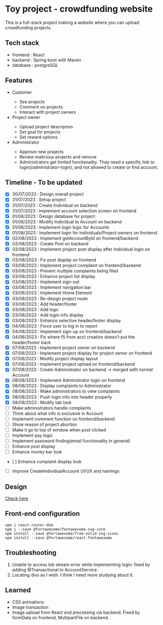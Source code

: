 # Toy project - crowdfunding website
This is a full-stack project making a website where you can upload crowdfunding projects.

## Tech stack
<ul>
  <li>frontend : React</li>
  <li>backend : Spring boot with Maven</li>
  <li>database : postgreSQL</li>
</ul>

## Features
<ul>
  <li>Customer</li>
  <ul>
    <li>See projects</li>
    <li>Comment on projects</li>
    <li>Interact with project owners</li>
  </ul>
  <li>Project owner</li>
  <ul>
    <li>Upload project description</li>
    <li>Set goal for projects</li>
    <li>Set reward options</li>    
  </ul>
  <li>Administrator</li>
  <ul>
    <li>Approve new projects</li>
    <li>Review malicious projects and remove</li>
    <li>Administrators get limited functionality. They need a specific link to login(/administrator-login), and not allowed to create or find account.</li>
  </ul>
</ul>

## Timeline - To be updated
- [X] 30/07/2023 : Design overall project
- [X] 31/07/2023 : Setup project
- [X] 31/07/2023 : Create Individual on backend
- [X] 31/07/2023 : Implement account selection screen on frontend
- [X] 01/08/2023 : Design database for project
- [X] 01/08/2023 : Modify Individual to Account on backend
- [X] 01/08/2023 : Implement login logic for Accounts
- [X] 01/08/2023 : Implement login for Individuals/Project owners on frontend
- [X] 02/08/2023 : Implement getAccountById on frontend/backend
- [X] 02/08/2023 : Create Post on backend
- [X] 02/08/2023 : Implement project post display after individual login on frontend
- [X] 03/08/2023 : Fix post display on frontend
- [X] 03/08/2023 : Implement project complaint on frontend/backend
- [X] 03/08/2023 : Prevent multiple complaints being filed
- [X] 03/08/2023 : Enhance project list display
- [X] 03/08/2023 : Implement sign-out
- [X] 03/08/2023 : Implement navigation bar
- [X] 03/08/2023 : Implement Home Element
- [X] 03/08/2023 : Re-design project route
- [X] 03/08/2023 : Add header/footer
- [X] 03/08/2023 : Add logo
- [X] 03/08/2023 : Add login info display
- [X] 03/08/2023 : Enhance selective header/footer display
- [X] 04/08/2023 : Force user to log in to report
- [X] 04/08/2023 : Implement sign-up on frontend/backend
- [X] 04/08/2023 : Fix where f5 from acct creation doesn't put the header/footer back
- [X] 07/08/2023 : Implement project owner on backend
- [X] 07/08/2023 : Implement project display for project owner on frontend
- [X] 07/08/2023 : Modify project display layout
- [X] 07/08/2023 : Implement project upload on frontend/backend
- [X] 07/08/2023 : Create Administrator on backend -> merged with normal Account
- [X] 08/08/2023 : Implement Administrator login on frontend
- [X] 08/08/2023 : Display complaints to Administrator
- [X] 08/08/2023 : Make administrators to view complaints
- [X] 08/08/2023 : Push login info into header properly
- [X] 08/08/2023 : Modify tab look
- [ ] Make administrators handle complaints
- [ ] Think about what info is exclusive in Account
- [ ] Implement comment function on frontend/backend
- [ ] Show reason of project abortion 
- [ ] Make it go to top of window when post clicked
- [ ] Implement pay logic
- [ ] Implement password finding(email functionality in general)
- [ ] Enhance post display
- [ ] Enhance money bar look
- [ } Enhance complaint display look
- [ ] Improve CreateIndividualAccount UI/UX and namings

## Design
[Check here](https://www.figma.com/file/yn4m2ThcUjPmhrz855Voor/Untitled?type=design&node-id=0%3A1&mode=design&t=4pgaDM5SX3EfIeDg-1 "Go to Figma")

## Front-end configuration
```
npm i react-router-dom
npm i --save @fortawesome/fontawesome-svg-core
npm install --save @fortawesome/free-solid-svg-icons
npm install --save @fortawesome/react-fontawesome
```

## Troubleshooting
1. Unable to access lob stream error while implementing login: fixed by adding @Transactional to AccountService.
2. Locating divs as I wish. I think I need more studying about it.

## Learned
<ul>
    <li>CSS animations</li>
    <li>Image transaction</li>
    <li>Image upload from React and processing via backend. Fixed by formData on frontend, MultipartFile on backend.</li>
</ul>
